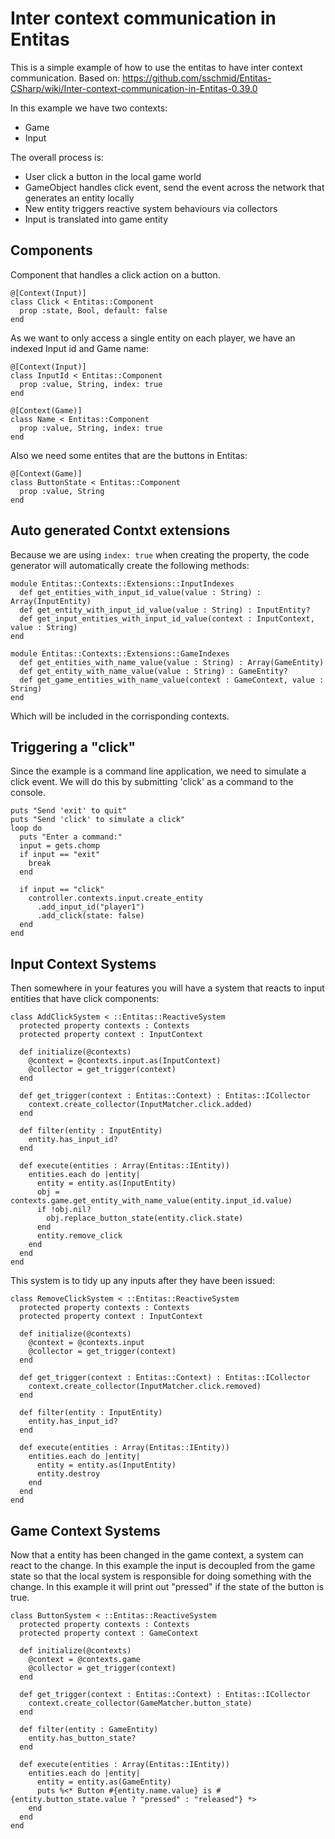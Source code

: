 # Inter context communication in Entitas

This is a simple example of how to use the entitas to have inter context communication.
Based on: <https://github.com/sschmid/Entitas-CSharp/wiki/Inter-context-communication-in-Entitas-0.39.0>

In this example we have two contexts:

- Game
- Input

The overall process is:

- User click a button in the local game world
- GameObject handles click event, send the event across the network that generates an entity locally
- New entity triggers reactive system behaviours via collectors
- Input is translated into game entity

## Components

Component that handles a click action on a button.

```crystal
@[Context(Input)]
class Click < Entitas::Component
  prop :state, Bool, default: false
end
```

As we want to only access a single entity on each player, we have an indexed Input id and Game name:

```crystal
@[Context(Input)]
class InputId < Entitas::Component
  prop :value, String, index: true
end

@[Context(Game)]
class Name < Entitas::Component
  prop :value, String, index: true
end
```

Also we need some entites that are the buttons in Entitas:

```crystal
@[Context(Game)]
class ButtonState < Entitas::Component
  prop :value, String
end
```

## Auto generated Contxt extensions

Because we are using `index: true` when creating the property, the code generator will automatically create the following methods:

```crystal
module Entitas::Contexts::Extensions::InputIndexes
  def get_entities_with_input_id_value(value : String) : Array(InputEntity)
  def get_entity_with_input_id_value(value : String) : InputEntity?
  def get_input_entities_with_input_id_value(context : InputContext, value : String)
end

module Entitas::Contexts::Extensions::GameIndexes
  def get_entities_with_name_value(value : String) : Array(GameEntity)
  def get_entity_with_name_value(value : String) : GameEntity?
  def get_game_entities_with_name_value(context : GameContext, value : String)
end
```

Which will be included in the corrisponding contexts.

## Triggering a "click"

Since the example is a command line application, we need to simulate a click event. We will do this by submitting 'click' as a command to the console.

```crystal
puts "Send 'exit' to quit"
puts "Send 'click' to simulate a click"
loop do
  puts "Enter a command:"
  input = gets.chomp
  if input == "exit"
    break
  end

  if input == "click"
    controller.contexts.input.create_entity
      .add_input_id("player1")
      .add_click(state: false)
  end
end
```

## Input Context Systems

Then somewhere in your features you will have a system that reacts to input entities that have click components:

```crystal
class AddClickSystem < ::Entitas::ReactiveSystem
  protected property contexts : Contexts
  protected property context : InputContext

  def initialize(@contexts)
    @context = @contexts.input.as(InputContext)
    @collector = get_trigger(context)
  end

  def get_trigger(context : Entitas::Context) : Entitas::ICollector
    context.create_collector(InputMatcher.click.added)
  end

  def filter(entity : InputEntity)
    entity.has_input_id?
  end

  def execute(entities : Array(Entitas::IEntity))
    entities.each do |entity|
      entity = entity.as(InputEntity)
      obj = contexts.game.get_entity_with_name_value(entity.input_id.value)
      if !obj.nil?
        obj.replace_button_state(entity.click.state)
      end
      entity.remove_click
    end
  end
end
```

This system is to tidy up any inputs after they have been issued:

```crystal
class RemoveClickSystem < ::Entitas::ReactiveSystem
  protected property contexts : Contexts
  protected property context : InputContext

  def initialize(@contexts)
    @context = @contexts.input
    @collector = get_trigger(context)
  end

  def get_trigger(context : Entitas::Context) : Entitas::ICollector
    context.create_collector(InputMatcher.click.removed)
  end

  def filter(entity : InputEntity)
    entity.has_input_id?
  end

  def execute(entities : Array(Entitas::IEntity))
    entities.each do |entity|
      entity = entity.as(InputEntity)
      entity.destroy
    end
  end
end
```

## Game Context Systems

Now that a entity has been changed in the game context, a system can react to the change. In this example the input is decoupled from the game state so that the local system is responsible for doing something with the change. In this example it will print out "pressed" if the state of the button is true.

```crystal
class ButtonSystem < ::Entitas::ReactiveSystem
  protected property contexts : Contexts
  protected property context : GameContext

  def initialize(@contexts)
    @context = @contexts.game
    @collector = get_trigger(context)
  end

  def get_trigger(context : Entitas::Context) : Entitas::ICollector
    context.create_collector(GameMatcher.button_state)
  end

  def filter(entity : GameEntity)
    entity.has_button_state?
  end

  def execute(entities : Array(Entitas::IEntity))
    entities.each do |entity|
      entity = entity.as(GameEntity)
      puts %<* Button #{entity.name.value} is #{entity.button_state.value ? "pressed" : "released"} *>
    end
  end
end
```
